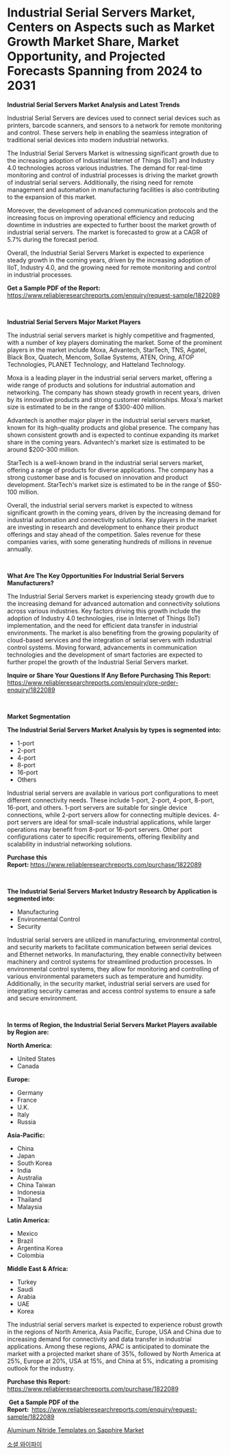 <p><h1>Industrial Serial Servers Market, Centers on Aspects such as Market Growth Market Share, Market Opportunity, and Projected Forecasts Spanning from 2024 to 2031</h1></p><p><strong>Industrial Serial Servers Market Analysis and Latest Trends</strong></p>
<p><p>Industrial Serial Servers are devices used to connect serial devices such as printers, barcode scanners, and sensors to a network for remote monitoring and control. These servers help in enabling the seamless integration of traditional serial devices into modern industrial networks.</p><p>The Industrial Serial Servers Market is witnessing significant growth due to the increasing adoption of Industrial Internet of Things (IIoT) and Industry 4.0 technologies across various industries. The demand for real-time monitoring and control of industrial processes is driving the market growth of industrial serial servers. Additionally, the rising need for remote management and automation in manufacturing facilities is also contributing to the expansion of this market. </p><p>Moreover, the development of advanced communication protocols and the increasing focus on improving operational efficiency and reducing downtime in industries are expected to further boost the market growth of industrial serial servers. The market is forecasted to grow at a CAGR of 5.7% during the forecast period.</p><p>Overall, the Industrial Serial Servers Market is expected to experience steady growth in the coming years, driven by the increasing adoption of IIoT, Industry 4.0, and the growing need for remote monitoring and control in industrial processes.</p></p>
<p><strong>Get a Sample PDF of the Report:&nbsp;</strong> <a href="https://www.reliableresearchreports.com/enquiry/request-sample/1822089">https://www.reliableresearchreports.com/enquiry/request-sample/1822089</a></p>
<p>&nbsp;</p>
<p><strong>Industrial Serial Servers Major Market Players</strong></p>
<p><p>The industrial serial servers market is highly competitive and fragmented, with a number of key players dominating the market. Some of the prominent players in the market include Moxa, Advantech, StarTech, TNS, Agatel, Black Box, Quatech, Mencom, Sollae Systems, ATEN, Oring, ATOP Technologies, PLANET Technology, and Hatteland Technology.</p><p>Moxa is a leading player in the industrial serial servers market, offering a wide range of products and solutions for industrial automation and networking. The company has shown steady growth in recent years, driven by its innovative products and strong customer relationships. Moxa's market size is estimated to be in the range of $300-400 million.</p><p>Advantech is another major player in the industrial serial servers market, known for its high-quality products and global presence. The company has shown consistent growth and is expected to continue expanding its market share in the coming years. Advantech's market size is estimated to be around $200-300 million.</p><p>StarTech is a well-known brand in the industrial serial servers market, offering a range of products for diverse applications. The company has a strong customer base and is focused on innovation and product development. StarTech's market size is estimated to be in the range of $50-100 million.</p><p>Overall, the industrial serial servers market is expected to witness significant growth in the coming years, driven by the increasing demand for industrial automation and connectivity solutions. Key players in the market are investing in research and development to enhance their product offerings and stay ahead of the competition. Sales revenue for these companies varies, with some generating hundreds of millions in revenue annually.</p></p>
<p>&nbsp;</p>
<p><strong>What Are The Key Opportunities For Industrial Serial Servers Manufacturers?</strong></p>
<p><p>The Industrial Serial Servers market is experiencing steady growth due to the increasing demand for advanced automation and connectivity solutions across various industries. Key factors driving this growth include the adoption of Industry 4.0 technologies, rise in Internet of Things (IoT) implementation, and the need for efficient data transfer in industrial environments. The market is also benefiting from the growing popularity of cloud-based services and the integration of serial servers with industrial control systems. Moving forward, advancements in communication technologies and the development of smart factories are expected to further propel the growth of the Industrial Serial Servers market.</p></p>
<p><strong>Inquire or Share Your Questions If Any Before Purchasing This Report:</strong> <a href="https://www.reliableresearchreports.com/enquiry/pre-order-enquiry/1822089">https://www.reliableresearchreports.com/enquiry/pre-order-enquiry/1822089</a></p>
<p>&nbsp;</p>
<p><strong>Market Segmentation</strong></p>
<p><strong>The Industrial Serial Servers Market Analysis by types is segmented into:</strong></p>
<p><ul><li>1-port</li><li>2-port</li><li>4-port</li><li>8-port</li><li>16-port</li><li>Others</li></ul></p>
<p><p>Industrial serial servers are available in various port configurations to meet different connectivity needs. These include 1-port, 2-port, 4-port, 8-port, 16-port, and others. 1-port servers are suitable for single device connections, while 2-port servers allow for connecting multiple devices. 4-port servers are ideal for small-scale industrial applications, while larger operations may benefit from 8-port or 16-port servers. Other port configurations cater to specific requirements, offering flexibility and scalability in industrial networking solutions.</p></p>
<p><strong>Purchase this Report:&nbsp;</strong><a href="https://www.reliableresearchreports.com/purchase/1822089">https://www.reliableresearchreports.com/purchase/1822089</a></p>
<p>&nbsp;</p>
<p><strong>The Industrial Serial Servers Market Industry Research by Application is segmented into:</strong></p>
<p><ul><li>Manufacturing</li><li>Environmental Control</li><li>Security</li></ul></p>
<p><p>Industrial serial servers are utilized in manufacturing, environmental control, and security markets to facilitate communication between serial devices and Ethernet networks. In manufacturing, they enable connectivity between machinery and control systems for streamlined production processes. In environmental control systems, they allow for monitoring and controlling of various environmental parameters such as temperature and humidity. Additionally, in the security market, industrial serial servers are used for integrating security cameras and access control systems to ensure a safe and secure environment.</p></p>
<p>&nbsp;</p>
<p><strong>In terms of Region, the Industrial Serial Servers Market Players available by Region are:</strong></p>
<p>
    <p> <strong> North America: </strong>
        <ul>
            <li>United States</li>
            <li>Canada</li>
        </ul>
        </p> 
    <p> <strong> Europe: </strong>
        <ul>
            <li>Germany</li>
            <li>France</li>
            <li>U.K.</li>
            <li>Italy</li>
            <li>Russia</li>
        </ul>
        </p> 
    <p> <strong> Asia-Pacific: </strong>
        <ul>
            <li>China</li>
            <li>Japan</li>
            <li>South Korea</li>
            <li>India</li>
            <li>Australia</li>
            <li>China Taiwan</li>
            <li>Indonesia</li>
            <li>Thailand</li>
            <li>Malaysia</li>
        </ul>
        </p> 
    <p> <strong> Latin America: </strong>
        <ul>
            <li>Mexico</li>
            <li>Brazil</li>
            <li>Argentina Korea</li>
            <li>Colombia</li>
        </ul>
        </p> 
    <p> <strong> Middle East & Africa: </strong>
        <ul>
            <li>Turkey</li>
            <li>Saudi</li>
            <li>Arabia</li>
            <li>UAE</li>
            <li>Korea</li>
        </ul>
    </p>
    </p>
<p><p>The industrial serial servers market is expected to experience robust growth in the regions of North America, Asia Pacific, Europe, USA and China due to increasing demand for connectivity and data transfer in industrial applications. Among these regions, APAC is anticipated to dominate the market with a projected market share of 35%, followed by North America at 25%, Europe at 20%, USA at 15%, and China at 5%, indicating a promising outlook for the industry.</p></p>
<p><strong>Purchase this Report: </strong><a href="https://www.reliableresearchreports.com/purchase/1822089">https://www.reliableresearchreports.com/purchase/1822089</a></p>
<p>&nbsp;<strong>Get a Sample PDF of the Report:&nbsp;&nbsp;</strong><a href="https://www.reliableresearchreports.com/enquiry/request-sample/1822089">https://www.reliableresearchreports.com/enquiry/request-sample/1822089</a></p>
<p><strong></strong></p>
<p><p><a href="https://github.com/JameTravis/Market-Research-Report-List-4/blob/main/aluminum-nitride-templates-on-sapphire-market.md">Aluminum Nitride Templates on Sapphire Market</a></p><p><a href="https://github.com/laholand/Market-Research-Report-List-3/blob/main/588728912238.md">소셜 와이파이</a></p></p>